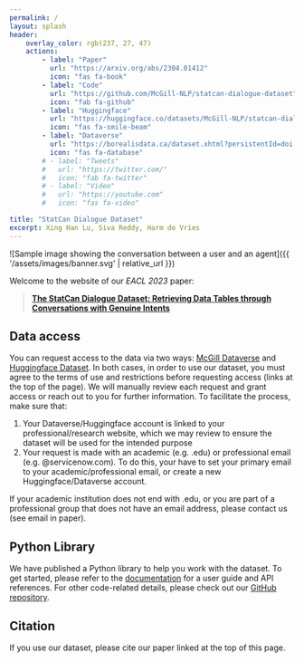 ```yaml
---
permalink: /
layout: splash
header:
    overlay_color: rgb(237, 27, 47)
    actions:
        - label: "Paper"
          url: "https://arxiv.org/abs/2304.01412"
          icon: "fas fa-book"
        - label: "Code"
          url: "https://github.com/McGill-NLP/statcan-dialogue-dataset"
          icon: "fab fa-github"
        - label: "Huggingface"
          url: "https://huggingface.co/datasets/McGill-NLP/statcan-dialogue-dataset"
          icon: "fas fa-smile-beam"
        - label: "Dataverse"
          url: "https://borealisdata.ca/dataset.xhtml?persistentId=doi:10.5683/SP3/NR0BMY"
          icon: "fas fa-database"
        # - label: "Tweets"
        #   url: "https://twitter.com/"
        #   icon: "fab fa-twitter"
        # - label: "Video"
        #   url: "https://youtube.com"
        #   icon: "fas fa-video"

title: "StatCan Dialogue Dataset"
excerpt: Xing Han Lu, Siva Reddy, Harm de Vries
---
```



![Sample image showing the conversation between a user and an agent]({{ '/assets/images/banner.svg' | relative_url }})

Welcome to the website of our *EACL 2023* paper:

> **[The StatCan Dialogue Dataset: Retrieving Data Tables through Conversations with Genuine Intents](https://arxiv.org/abs/2304.01412)**


## Data access

You can request access to the data via two ways: [McGill Dataverse](https://borealisdata.ca/dataset.xhtml?persistentId=doi:10.5683/SP3/NR0BMY) and [Huggingface Dataset](https://huggingface.co/datasets/McGill-NLP/statcan-dialogue-dataset). In both cases, in order to use our dataset, you must agree to the terms of use and restrictions before requesting access (links at the top of the page). We will manually review each request and grant access or reach out to you for further information. To facilitate the process, make sure that:

1. Your Dataverse/Huggingface account is linked to your professional/research website, which we may review to ensure the dataset will be used for the intended purpose
2. Your request is made with an academic (e.g. .edu) or professional email (e.g. @servicenow.com). To do this, your have to set your primary email to your academic/professional email, or create a new Huggingface/Dataverse account.

If your academic institution does not end with .edu, or you are part of a professional group that does not have an email address, please contact us (see email in paper).

## Python Library

We have published a Python library to help you work with the dataset. To get started, please refer to the [documentation](https://mcgill-nlp.github.io/statcan-dialogue-dataset/docs/) for a user guide and API references.
For other code-related details, please check out our [GitHub repository](https://github.com/McGill-NLP/statcan-dialogue-dataset/).

## Citation

If you use our dataset, please cite our paper linked at the top of this page.